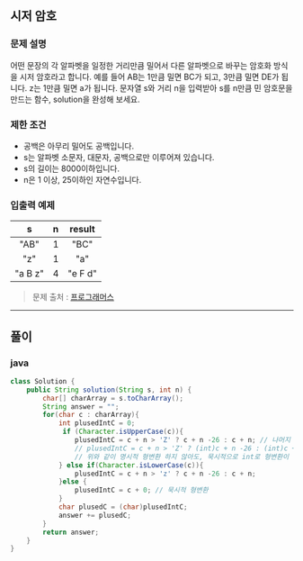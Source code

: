 ## **시저 암호**

### **문제 설명**

어떤 문장의 각 알파벳을 일정한 거리만큼 밀어서 다른 알파벳으로 바꾸는 암호화 방식을 시저 암호라고 합니다. 예를 들어 AB는 1만큼 밀면 BC가 되고, 3만큼 밀면 DE가 됩니다. z는 1만큼 밀면 a가 됩니다. 문자열 s와 거리 n을 입력받아 s를 n만큼 민 암호문을 만드는 함수, solution을 완성해 보세요.

### **제한 조건**

- 공백은 아무리 밀어도 공백입니다.
- s는 알파벳 소문자, 대문자, 공백으로만 이루어져 있습니다.
- s의 길이는 8000이하입니다.
- n은 1 이상, 25이하인 자연수입니다.

### **입출력 예제**

|  **s**  | **n** | **result** |
| :-----: | :---- | :--------: |
|  "AB"   | 1     |    "BC"    |
|   "z"   | 1     |    "a"     |
| "a B z" | 4     |  "e F d"   |

> 문제 출처 : [프로그래머스](https://programmers.co.kr/learn/courses/30/lessons/12926?language=java)

---

## **풀이**

### **java**

```java
class Solution {
    public String solution(String s, int n) {
        char[] charArray = s.toCharArray();
        String answer = "";
        for(char c : charArray){
            int plusedIntC = 0;
             if (Character.isUpperCase(c)){
                plusedIntC = c + n > 'Z' ? c + n -26 : c + n; // 나머지 연산자로 어떻게 될 것 같은데..
                // plusedIntC = c + n > 'Z' ? (int)c + n -26 : (int)c + n;
                // 위와 같이 명시적 형변환 하지 않아도, 묵시적으로 int로 형변환이 된다. 숫자식
            } else if(Character.isLowerCase(c)){
                plusedIntC = c + n > 'z' ? c + n -26 : c + n;
            }else {
                plusedIntC = c + 0; // 묵시적 형변환
            }
            char plusedC = (char)plusedIntC;
            answer += plusedC;
        }
        return answer;
    }
}
```
